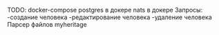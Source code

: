 TODO:   docker-compose
        postgres в докере
        nats в докере
        Запросы:
            -создание человека
            -редактирование человека
            -удаление человека
        Парсер файлов myheritage